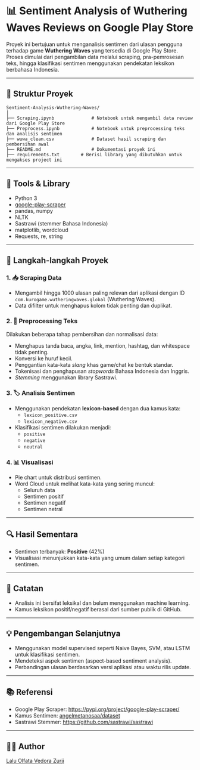 # 📊 Sentiment Analysis of Wuthering Waves Reviews on Google Play Store

Proyek ini bertujuan untuk menganalisis sentimen dari ulasan pengguna terhadap game **Wuthering Waves** yang tersedia di Google Play Store. Proses dimulai dari pengambilan data melalui scraping, pra-pemrosesan teks, hingga klasifikasi sentimen menggunakan pendekatan leksikon berbahasa Indonesia.

---

## 📁 Struktur Proyek

```
Sentiment-Analysis-Wuthering-Waves/
│
├── Scraping.ipynb              # Notebook untuk mengambil data review dari Google Play Store
├── Preprocess.ipynb            # Notebook untuk preprocessing teks dan analisis sentimen
├── wuwa_clean.csv              # Dataset hasil scraping dan pembersihan awal
├── README.md                   # Dokumentasi proyek ini
├── requirements.txt		# Berisi library yang dibutuhkan untuk mengakses project ini
```

---

## 🔧 Tools & Library

- Python 3
- [google-play-scraper](https://github.com/danieliu/play-scraper)
- pandas, numpy
- NLTK
- Sastrawi (stemmer Bahasa Indonesia)
- matplotlib, wordcloud
- Requests, re, string

---

## 🧾 Langkah-langkah Proyek

### 1. 📥 Scraping Data

- Mengambil hingga 1000 ulasan paling relevan dari aplikasi dengan ID `com.kurogame.wutheringwaves.global` (Wuthering Waves).
- Data difilter untuk menghapus kolom tidak penting dan duplikat.

### 2. 🧹 Preprocessing Teks

Dilakukan beberapa tahap pembersihan dan normalisasi data:

- Menghapus tanda baca, angka, link, mention, hashtag, dan whitespace tidak penting.
- Konversi ke huruf kecil.
- Penggantian kata-kata *slang* khas game/chat ke bentuk standar.
- Tokenisasi dan penghapusan *stopwords* Bahasa Indonesia dan Inggris.
- *Stemming* menggunakan library Sastrawi.

### 3. 🏷️ Analisis Sentimen

- Menggunakan pendekatan **lexicon-based** dengan dua kamus kata:
  - `lexicon_positive.csv`
  - `lexicon_negative.csv`
- Klasifikasi sentimen dilakukan menjadi:
  - `positive`
  - `negative`
  - `neutral`

### 4. 📊 Visualisasi

- Pie chart untuk distribusi sentimen.
- Word Cloud untuk melihat kata-kata yang sering muncul:
  - Seluruh data
  - Sentimen positif
  - Sentimen negatif
  - Sentimen netral

---

## 🔍 Hasil Sementara

- Sentimen terbanyak: **Positive** (42%)
- Visualisasi menunjukkan kata-kata yang umum dalam setiap kategori sentimen.

---

## 📝 Catatan

- Analisis ini bersifat leksikal dan belum menggunakan machine learning.
- Kamus leksikon positif/negatif berasal dari sumber publik di GitHub.

---

## 💡 Pengembangan Selanjutnya

- Menggunakan model supervised seperti Naive Bayes, SVM, atau LSTM untuk klasifikasi sentimen.
- Mendeteksi aspek sentimen (aspect-based sentiment analysis).
- Perbandingan ulasan berdasarkan versi aplikasi atau waktu rilis update.

---

## 📚 Referensi

- Google Play Scraper: https://pypi.org/project/google-play-scraper/
- Kamus Sentimen: [angelmetanosaa/dataset](https://github.com/angelmetanosaa/dataset)
- Sastrawi Stemmer: https://github.com/sastrawi/sastrawi

---

## 🧑‍💻 Author

[Lalu Olfata Vedora Zurji](https://github.com/olfataVz/Wuwa-Sentiment-Analysist.git)
